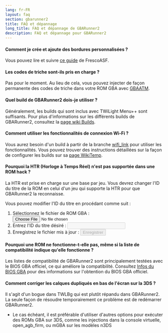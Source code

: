 ```yaml
---
lang: fr-FR
layout: faq
section: gbarunner2
title: FAQ et dépannage
long_title: FAQ et dépannage de GBARunner2
description: FAQ et dépannage pour GBARunner2
---
```


#### Comment je crée et ajoute des bordures personnalisées ?
Vous pouvez lire et suivre [ce guide](https://docs.google.com/document/d/1owjiW-1fHEbokrkK2ZuPFjR2-N9s1dXCCAM3ghWRtxk/edit?usp=sharing) de FrescoASF.

#### Les codes de triche sont-ils pris en charge ?
Pas pour le moment. Au lieu de cela, vous pouvez injecter de façon permanente des codes de triche dans votre ROM GBA avec [GBAATM](https://gbatemp.net/threads/gba-auto-trainer-maker-gbaatm.99334/).

#### Quel build de GBARunner2 dois-je utiliser ?
Généralement, les builds qui sont inclus avec TWiLight Menu++ sont suffisants. Pour plus d'informations sur les différents builds de GBARunner2, consultez la [page wiki Builds](https://wiki.ds-homebrew.com/gbarunner2/builds).

#### Comment utiliser les fonctionnalités de connexion Wi-Fi ?
Vous aurez besoin d'un build à partir de la branche [wifi_link](https://github.com/Gericom/GBARunner2/tree/wifi_link) pour utiliser les fonctionnalités. Vous pouvez trouver des instructions détaillées sur la façon de configurer les builds sur sa [page WikiTemp](https://wiki.gbatemp.net/wiki/GBARunner2/Link).

#### Pourquoi la HTR (Horloge à Temps Réel) n'est pas supportée dans une ROM hack ?
La HTR est prise en charge sur une base par jeu. Vous devrez changer l'ID du titre de la ROM en celui d'un jeu qui supporte la HTR pour que GBARunner2 la reconnaisse.

Vous pouvez modifier l'ID du titre en procédant comme suit :
1. <label for="file-input" class="form-label">Sélectionnez le fichier de ROM GBA :</label> <input id="file-input" class="form-control mb-2" type="file" onchange="loadRom(this.files[0])" />
1. <label for="file-input" class="form-label">Entrez l'ID du titre désiré :</label> <input id="tid-input" class="form-control mb-2" type="text" maxlength="4" onchange="updateTid(this.value)" disabled />
1. <label for="file-input" class="form-label">Enregistrez le fichier mis à jour :</label> <input id="save" class="btn btn-secondary" type="button" value="Enregistrer" onclick="save()" disabled />

<script src="/assets/js/change-gba-tid.js"></script>

#### Pourquoi une ROM ne fonctionne-t-elle pas, même si la liste de compatibilité indique qu'elle fonctionne ?
Les listes de compatibilité de GBARunner2 sont principalement testées avec le BIOS GBA officiel, ce qui améliore la compatibilité. Consultez [Infos du BIOS GBA](https://wiki.ds-homebrew.com/gbarunner2/bios) pour des informations sur l'obtention du BIOS GBA officiel.

#### Comment corriger les calques dupliqués en bas de l'écran sur la 3DS ?
Il s'agit d'un bogue dans TWLBg qui est plutôt répandu dans GBARunner2. La seule façon de résoudre temporairement ce problème est de redémarrer GBARunner2.
- Le cas échéant, il est préférable d'utiliser d'autres options pour exécuter des ROMs GBA sur 3DS, comme les injections dans la console virtuelle, open_agb_firm, ou mGBA sur les modèles n3DS
